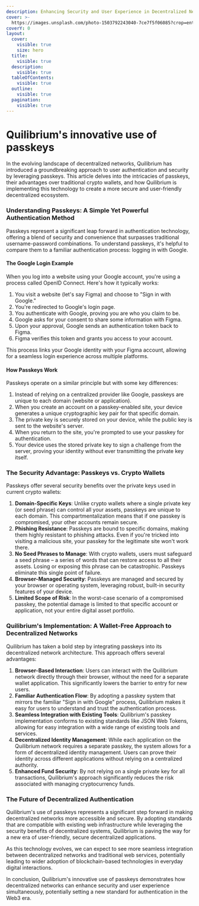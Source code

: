 ```yaml
---
description: Enhancing Security and User Experience in Decentralized Networks
cover: >-
  https://images.unsplash.com/photo-1503792243040-7ce7f5f06085?crop=entropy&cs=srgb&fm=jpg&ixid=M3wxOTcwMjR8MHwxfHNlYXJjaHw0fHxrZXl8ZW58MHx8fHwxNzI1MDI4NTE4fDA&ixlib=rb-4.0.3&q=85
coverY: 0
layout:
  cover:
    visible: true
    size: hero
  title:
    visible: true
  description:
    visible: true
  tableOfContents:
    visible: true
  outline:
    visible: true
  pagination:
    visible: true
---
```


# Quilibrium's innovative use of passkeys

In the evolving landscape of decentralized networks, Quilibrium has introduced a groundbreaking approach to user authentication and security by leveraging passkeys. This article delves into the intricacies of passkeys, their advantages over traditional crypto wallets, and how Quilibrium is implementing this technology to create a more secure and user-friendly decentralized ecosystem.

### Understanding Passkeys: A Simple Yet Powerful Authentication Method

Passkeys represent a significant leap forward in authentication technology, offering a blend of security and convenience that surpasses traditional username-password combinations. To understand passkeys, it's helpful to compare them to a familiar authentication process: logging in with Google.

#### The Google Login Example

When you log into a website using your Google account, you're using a process called OpenID Connect. Here's how it typically works:

1. You visit a website (let's say Figma) and choose to "Sign in with Google."
2. You're redirected to Google's login page.
3. You authenticate with Google, proving you are who you claim to be.
4. Google asks for your consent to share some information with Figma.
5. Upon your approval, Google sends an authentication token back to Figma.
6. Figma verifies this token and grants you access to your account.

This process links your Google identity with your Figma account, allowing for a seamless login experience across multiple platforms.

#### How Passkeys Work

Passkeys operate on a similar principle but with some key differences:

1. Instead of relying on a centralized provider like Google, passkeys are unique to each domain (website or application).
2. When you create an account on a passkey-enabled site, your device generates a unique cryptographic key pair for that specific domain.
3. The private key is securely stored on your device, while the public key is sent to the website's server.
4. When you return to the site, you're prompted to use your passkey for authentication.
5. Your device uses the stored private key to sign a challenge from the server, proving your identity without ever transmitting the private key itself.

### The Security Advantage: Passkeys vs. Crypto Wallets

Passkeys offer several security benefits over the private keys used in current crypto wallets:

1. **Domain-Specific Keys**: Unlike crypto wallets where a single private key (or seed phrase) can control all your assets, passkeys are unique to each domain. This compartmentalization means that if one passkey is compromised, your other accounts remain secure.
2. **Phishing Resistance**: Passkeys are bound to specific domains, making them highly resistant to phishing attacks. Even if you're tricked into visiting a malicious site, your passkey for the legitimate site won't work there.
3. **No Seed Phrases to Manage**: With crypto wallets, users must safeguard a seed phrase – a series of words that can restore access to all their assets. Losing or exposing this phrase can be catastrophic. Passkeys eliminate this single point of failure.
4. **Browser-Managed Security**: Passkeys are managed and secured by your browser or operating system, leveraging robust, built-in security features of your device.
5. **Limited Scope of Risk**: In the worst-case scenario of a compromised passkey, the potential damage is limited to that specific account or application, not your entire digital asset portfolio.

### Quilibrium's Implementation: A Wallet-Free Approach to Decentralized Networks

Quilibrium has taken a bold step by integrating passkeys into its decentralized network architecture. This approach offers several advantages:

1. **Browser-Based Interaction**: Users can interact with the Quilibrium network directly through their browser, without the need for a separate wallet application. This significantly lowers the barrier to entry for new users.
2. **Familiar Authentication Flow**: By adopting a passkey system that mirrors the familiar "Sign in with Google" process, Quilibrium makes it easy for users to understand and trust the authentication process.
3. **Seamless Integration with Existing Tools**: Quilibrium's passkey implementation conforms to existing standards like JSON Web Tokens, allowing for easy integration with a wide range of existing tools and services.
4. **Decentralized Identity Management**: While each application on the Quilibrium network requires a separate passkey, the system allows for a form of decentralized identity management. Users can prove their identity across different applications without relying on a centralized authority.
5. **Enhanced Fund Security**: By not relying on a single private key for all transactions, Quilibrium's approach significantly reduces the risk associated with managing cryptocurrency funds.

### The Future of Decentralized Authentication

Quilibrium's use of passkeys represents a significant step forward in making decentralized networks more accessible and secure. By adopting standards that are compatible with existing web infrastructure while leveraging the security benefits of decentralized systems, Quilibrium is paving the way for a new era of user-friendly, secure decentralized applications.

As this technology evolves, we can expect to see more seamless integration between decentralized networks and traditional web services, potentially leading to wider adoption of blockchain-based technologies in everyday digital interactions.

In conclusion, Quilibrium's innovative use of passkeys demonstrates how decentralized networks can enhance security and user experience simultaneously, potentially setting a new standard for authentication in the Web3 era.
